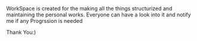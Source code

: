 WorkSpace is created for the making all the things structurized and maintaining the personal works.
Everyone can have a look into it and notify me if any Progrssion is needed

Thank You:)
